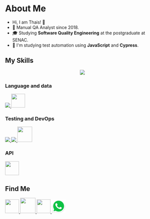 # About Me

- Hi, I am Thais! 👋
- 💼 Manual QA Analyst since 2018.
- 🎓 Studying **Software Quality Engineering** at the postgraduate at SENAC.
- 🌱 I'm studying test automation using **JavaScript** and **Cypress**.

## My Skills
<p align="center">
  <a href="https://github.com/anuraghazra/github-readme-stats">
    <img src="https://github-readme-stats.vercel.app/api/top-langs/?username=trodriguess&layout=compact&theme=tokyonight" />
  </a>
</p>

### **Language and data**
<p align="left">
  <a href="https://skillicons.dev">
    <img src="https://skillicons.dev/icons?i=js,html,java,cs" />
  </a>
    <a href="https://go-skill-icons.vercel.app/">
    <img height="45" width="45" src="https://go-skill-icons.vercel.app/api/icons?i=plsql" />
  </a
</p>

### **Testing and DevOps**
<p align="left">
  <a href="https://skillicons.dev">
    <img src="https://skillicons.dev/icons?i=cypress,gherkin,git,github,gitlab" />
   </a>
  <a href="https://go-skill-icons.vercel.app/">
    <img src="https://go-skill-icons.vercel.app/api/icons?i=mocha,jira" />
  </a>
  <a href="https://skillicons.dev">
    <img height="50" width="48" src="https://skillicons.dev/icons?i=vscode" />
  </a>

</p>

### **API**
<p align="left">
  <a href="https://skillicons.dev">
    <img height="45" width="45" src="https://skillicons.dev/icons?i=postman" />
   </a>
</p>

## Find Me
<p align="left">
  <a href="https://discordapp.com/users/thaiss.rodriguess">
    <img height="45" width="45" src="https://skillicons.dev/icons?i=discord">
  </a> 
  <a href = "mailto:thaiss.rodriguess@icloud.com">
    <img height="50" width="50" src="https://cdn0.iconfinder.com/data/icons/apple-apps/100/Apple_Mail-512.png">
  </a>
    <a href="https://www.linkedin.com/in/thaiss-rodriguess/">
      <img height="45" width="45" src="https://go-skill-icons.vercel.app/api/icons?i=linkedin">
    </a>  
   <a href="https://wa.me/5511961775288">
     <img height="45" width="45" src="https://github.com/appicons/Whatsapp/blob/master/icons/whatsapp_194x194.png">
   </a>
  </p>
